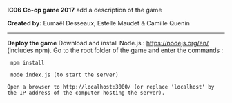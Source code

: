 **IC06 Co-op game 2017**
	add a description of the game

**Created by:** Eumaël Desseaux, Estelle Maudet & Camille Quenin

---

**Deploy the game**
	Download and install Node.js : https://nodejs.org/en/ (includes npm).
	Go to the root folder of the game and enter the commands :

	 npm install 
	 
	 node index.js (to start the server)

	Open a browser to http://localhost:3000/ (or replace 'localhost' by the IP address of the computer hosting the server).
